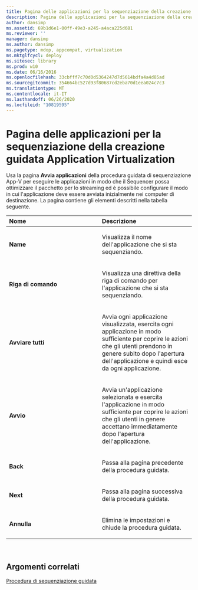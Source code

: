 ```yaml
---
title: Pagina delle applicazioni per la sequenziazione della creazione guidata Application Virtualization
description: Pagina delle applicazioni per la sequenziazione della creazione guidata Application Virtualization
author: dansimp
ms.assetid: 69b1d6e1-00ff-49e3-a245-a4aca225d681
ms.reviewer: ''
manager: dansimp
ms.author: dansimp
ms.pagetype: mdop, appcompat, virtualization
ms.mktglfcycl: deploy
ms.sitesec: library
ms.prod: w10
ms.date: 06/16/2016
ms.openlocfilehash: 33cbfff7c70d0d5364247d7d5614bdfa4a4d85ad
ms.sourcegitcommit: 354664bc527d93f80687cd2eba70d1eea024c7c3
ms.translationtype: MT
ms.contentlocale: it-IT
ms.lasthandoff: 06/26/2020
ms.locfileid: "10819595"
---
```

# Pagina delle applicazioni per la sequenziazione della creazione guidata Application Virtualization


Usa la pagina **Avvia applicazioni** della procedura guidata di sequenziazione App-V per eseguire le applicazioni in modo che il Sequencer possa ottimizzare il pacchetto per lo streaming ed è possibile configurare il modo in cui l'applicazione deve essere avviata inizialmente nei computer di destinazione. La pagina contiene gli elementi descritti nella tabella seguente.

<table>
<colgroup>
<col width="50%" />
<col width="50%" />
</colgroup>
<thead>
<tr class="header">
<th align="left">Nome</th>
<th align="left">Descrizione</th>
</tr>
</thead>
<tbody>
<tr class="odd">
<td align="left"><p><strong>Name</strong></p></td>
<td align="left"><p>Visualizza il nome dell'applicazione che si sta sequenziando.</p></td>
</tr>
<tr class="even">
<td align="left"><p><strong>Riga di comando</strong></p></td>
<td align="left"><p>Visualizza una direttiva della riga di comando per l'applicazione che si sta sequenziando.</p></td>
</tr>
<tr class="odd">
<td align="left"><p><strong>Avviare tutti</strong></p></td>
<td align="left"><p>Avvia ogni applicazione visualizzata, esercita ogni applicazione in modo sufficiente per coprire le azioni che gli utenti prendono in genere subito dopo l'apertura dell'applicazione e quindi esce da ogni applicazione.</p></td>
</tr>
<tr class="even">
<td align="left"><p><strong>Avvio</strong></p></td>
<td align="left"><p>Avvia un'applicazione selezionata e esercita l'applicazione in modo sufficiente per coprire le azioni che gli utenti in genere accettano immediatamente dopo l'apertura dell'applicazione.</p></td>
</tr>
<tr class="odd">
<td align="left"><p><strong>Back</strong></p></td>
<td align="left"><p>Passa alla pagina precedente della procedura guidata.</p></td>
</tr>
<tr class="even">
<td align="left"><p><strong>Next</strong></p></td>
<td align="left"><p>Passa alla pagina successiva della procedura guidata.</p></td>
</tr>
<tr class="odd">
<td align="left"><p><strong>Annulla</strong></p></td>
<td align="left"><p>Elimina le impostazioni e chiude la procedura guidata.</p></td>
</tr>
</tbody>
</table>

 

## Argomenti correlati


[Procedura di sequenziazione guidata](sequencing-wizard.md)

 

 





